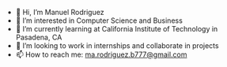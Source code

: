 - 👋 Hi, I’m Manuel Rodriguez
- 👀 I’m interested in Computer Science and Business
- 🌱 I’m currently learning at California Institute of Technology in Pasadena, CA
- 💞️ I’m looking to work in internships and collaborate in projects
- 📫 How to reach me: ma.rodriguez.b777@gmail.com
